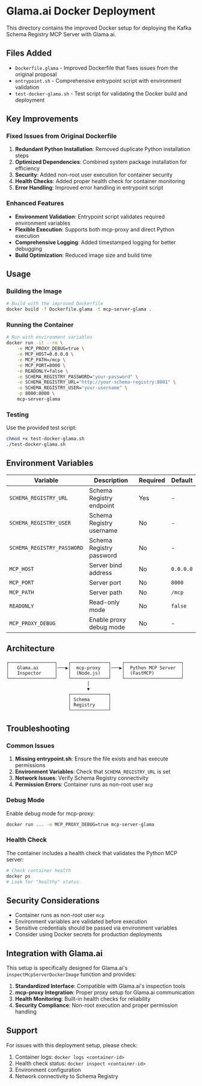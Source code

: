 # Glama.ai Docker Deployment

This directory contains the improved Docker setup for deploying the Kafka Schema Registry MCP Server with Glama.ai.

## Files Added

- `Dockerfile.glama` - Improved Dockerfile that fixes issues from the original proposal
- `entrypoint.sh` - Comprehensive entrypoint script with environment validation
- `test-docker-glama.sh` - Test script for validating the Docker build and deployment

## Key Improvements

### Fixed Issues from Original Dockerfile

1. **Redundant Python Installation**: Removed duplicate Python installation steps
2. **Optimized Dependencies**: Combined system package installation for efficiency
3. **Security**: Added non-root user execution for container security
4. **Health Checks**: Added proper health check for container monitoring
5. **Error Handling**: Improved error handling in entrypoint script

### Enhanced Features

- **Environment Validation**: Entrypoint script validates required environment variables
- **Flexible Execution**: Supports both mcp-proxy and direct Python execution
- **Comprehensive Logging**: Added timestamped logging for better debugging
- **Build Optimization**: Reduced image size and build time

## Usage

### Building the Image

```bash
# Build with the improved Dockerfile
docker build -f Dockerfile.glama -t mcp-server-glama .
```

### Running the Container

```bash
# Run with environment variables
docker run -it --rm \
    -e MCP_PROXY_DEBUG=true \
    -e MCP_HOST=0.0.0.0 \
    -e MCP_PATH=/mcp \
    -e MCP_PORT=8000 \
    -e READONLY=false \
    -e SCHEMA_REGISTRY_PASSWORD="your-password" \
    -e SCHEMA_REGISTRY_URL="http://your-schema-registry:8081" \
    -e SCHEMA_REGISTRY_USER="your-username" \
    -p 8000:8000 \
    mcp-server-glama
```

### Testing

Use the provided test script:

```bash
chmod +x test-docker-glama.sh
./test-docker-glama.sh
```

## Environment Variables

| Variable | Description | Required | Default |
|----------|-------------|----------|---------|
| `SCHEMA_REGISTRY_URL` | Schema Registry endpoint | Yes | - |
| `SCHEMA_REGISTRY_USER` | Schema Registry username | No | - |
| `SCHEMA_REGISTRY_PASSWORD` | Schema Registry password | No | - |
| `MCP_HOST` | Server bind address | No | `0.0.0.0` |
| `MCP_PORT` | Server port | No | `8000` |
| `MCP_PATH` | Server path | No | `/mcp` |
| `READONLY` | Read-only mode | No | `false` |
| `MCP_PROXY_DEBUG` | Enable proxy debug mode | No | - |

## Architecture

```
┌─────────────────┐    ┌──────────────┐    ┌─────────────────────┐
│   Glama.ai      │───▶│  mcp-proxy   │───▶│  Python MCP Server  │
│   Inspector     │    │  (Node.js)   │    │  (FastMCP)          │
└─────────────────┘    └──────────────┘    └─────────────────────┘
                              │
                              ▼
                       ┌──────────────┐
                       │ Schema       │
                       │ Registry     │
                       └──────────────┘
```

## Troubleshooting

### Common Issues

1. **Missing entrypoint.sh**: Ensure the file exists and has execute permissions
2. **Environment Variables**: Check that `SCHEMA_REGISTRY_URL` is set
3. **Network Issues**: Verify Schema Registry connectivity
4. **Permission Errors**: Container runs as non-root user `mcp`

### Debug Mode

Enable debug mode for mcp-proxy:

```bash
docker run ... -e MCP_PROXY_DEBUG=true mcp-server-glama
```

### Health Check

The container includes a health check that validates the Python MCP server:

```bash
# Check container health
docker ps
# Look for "healthy" status
```

## Security Considerations

- Container runs as non-root user `mcp`
- Environment variables are validated before execution
- Sensitive credentials should be passed via environment variables
- Consider using Docker secrets for production deployments

## Integration with Glama.ai

This setup is specifically designed for Glama.ai's `inspectMcpServerDockerImage` function and provides:

1. **Standardized Interface**: Compatible with Glama.ai's inspection tools
2. **mcp-proxy Integration**: Proper proxy setup for Glama.ai communication
3. **Health Monitoring**: Built-in health checks for reliability
4. **Security Compliance**: Non-root execution and proper permission handling

## Support

For issues with this deployment setup, please check:

1. Container logs: `docker logs <container-id>`
2. Health check status: `docker inspect <container-id>`
3. Environment configuration
4. Network connectivity to Schema Registry